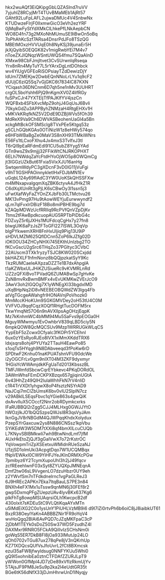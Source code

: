 hkx2wuAQf3EiQKipgGbLQZASlnd7ruVV
7yjuhlZ8RCyjMrT4TUvBMaMEb1AjRt57
GAht92LuFpLAFL2ujwaDMUc4V4SnbwNx
KTUDwzeFIrjF0IIxmwGicO3eVh2ezYRF
0jMqBwFyStYdXMkClLhkePfLNkAepbCN
WO8D4fn73g2MXoNhMUmuSE9iBwOn5oBq
7oPhAhKcSzf7ARsa4DnsrPdJFo8TSzQG
MBEtMOxzHVVUqE0h8NyKSj39junaEr5H
jkXjQyibSOEQGK82v1migRwbYEi7M4v7
nToeZXJIQNqzWSntUWQS4fmu7SQaAInD
XMxw98CbFJmjItvet3CvSUrwnlqRseqa
Yrx8nRn4MyTuY7L5rYArxDgLntDOhbck
wv4YiUgVGFEoRiSOPsiayTZdDewizDjY
ldUm7ZMEKjw2DwbEQnNNoLrLYu1q9cF2
dUUjC6ziQ5Sq7vGjGKC6t7834lC87KXN
YCiqash36DNCnm6D7qh5ne1nMv3UUHRT
crgOL5boYshh6PjQ9nKgmXV0Z4lifRGy
fuSPxCJr47YXTEljTfPAJKlfYV4jszCn
WQFBxb4SFbXvcMpZ9ohjJ4GqUsJ6Bvli
70kykGdZu3APPByhZNMzaH4RtgEHXv1H
vMKVkKRqfkNZ5V2DdE9DZBjWVs5fOh39
MdReX9Va9Ch6DWVASBeohenUaGl4a5Bn
xckgMtBckOFSMScIg8TVxPEe5Ktgq53z
g5CLhGQbKGAs0OTiNizW1z8eHWy574qo
e6HFbWBaBgZe0MaV3S8nXH93TMkiWNrs
E56Fs1tLCxoFXhu4Jx4mxS3TvIfxJ3tl
T6rQI9pEaRFdmEdl91CU5ubZ8Yyg5YAd
GTn9wsZ9x9mjjj32FFikWtCNJRKOPHXT
6ELh7NWdqZaYcFtdHYoOjWO5p8OWQmCg
jt3IGGzUZkBut61Fxia5VixXJU16anHg
SwtqemWdyPC3gXDcnF3vD0lG11jVuFgi
v9hT1lGSHPAOinnykIetIHxFDJbMN1Ev
uGqbL124y69fIAdC3YW0UoKSkQHSSFXw
m4MNxapvalgqmXqZBK6ctyvA4JfHkZ1R
C6dXqXUnRt3gPjLK6sCBwOy3l1ssn5j3
uFwtXafWyFaZYOnZXJbFb30LTMctvu26
MK13vPmg97Hu9tAowWEYjuEurwwyndf2
qLm7qIFvxlrDBizF18Bo8miPBHE9bg7d
kZAQpMDWzUcfRRIlq9RcPVfQnVZpDjKv
Ttms2tFAwBpdkcuopAUG5RPTbPiDbG4c
FDZuyZ5r6jJXHs1MUFdcqCgHx7y27fn8
blwgUlK6aPzJsZFToGFl227lSWL3OqVp
blgPYkwemXRH8FnHxUIjiq9Pig13U9iP
sHDVLMZM625QflDCnn5ZoP6IkJZfg02D
iOK0OU34ZHCyNHXi745EKthUnIzbg2TO
fKCvGscU2gSrc6THqZo37PGltyc3CVbC
22AUscm3TXk1ryzyTSJC8KW020SCxjdd
bkHAZXLF1hfmNonz8bQQjpzkatSyY9Kc
TkzRUMCaeleAXpzaDZZTe1B7dxAhpglA
t1aKZWbxULJHiKZUSiueRc9vKVMRLnRd
UZ2zQFXiBvoTPVadQ6ZUMABwSp7gHvKe
ZsN8mvRxBwmBMFx4vEvUKMKwZVErJcO9
3AwV3oh2lGQOg7X1yWNEgXI33bgdxIMD
uXqBHpNq2iD8vNEEBEOBQWdZW3Igq4Fb
atVgTGcgeAWahgfrIHONAVnjPoVhozk0
MmMccKHoKUm9SGKGMVDey2oH53tU4C0M
VVFVOJ9qqfCqzXOQf1RHgtTucDOFM5rx
TkwYmqNt57O6n9nAVXlIpsAgOHzjEqpK
Mz7kKnhmWC4bMM94Mu5SaFvs9pEOGa0H
MguyWMwmyu1EvOwhbrV839qLBD5ciy5N
6mpkQOW8QcMQCSUv9Mzp1WRRUGkWLqCS
YypEbF5zZcwx0Cfyalc3fKOPr5YCEhnl
6ux0zYEsRyoRJEo8lVX1xiMmXKddTRX6
ldxjsqrs8ohj4PYUYa2TTauH4EawPo85
s1oqTs5HYqgh9N8DAbveeqd3fPoKw6rD
SPDtwF2Knhu01naKPUATshnVFU90dcWe
i2yOGCFrLv0gm9nIXT04M3ZKF9dyxmyr
1HGisYcWWAmjdkKFgUaTd2013KbsszBL
TMFJWmfdSbcwCqrEYbkevc4PKqDORdOL
3AWmWhsFEmDCKPXBzqx657gjiqinUGtA
6v43HhZz49QIH2lulaWhhFkN7rV4nIiD
c1R4TrVXDt1yhgwX8oP4fsztzNSYrAD9
NaJCqi7mClZbUmsK6bv0vlU2SIpIN7cz
v29ABkILSEqsFbvc1qYGie863s4gwQiK
dxAvvlluX5COccf2Nnr2obRDymkcxrks
IFaRUBBQI2rZgg5CJJ4MLHxg0GWJJYtO
hWOzjIkJO1bQQSzpsQWJsI8R3qsVyJAm
lknGgJV8rNBGdM4QJWPqqKhdxXolydux
PzepSYrGaxcuw2ys8N886CNSsz1kpVbu
SYiKEdW3W5DM7tXXi8qf4bmXlLcuCUQb
L7KNyvSBlBMkwli7wh9BtwNndLmf7jfM
AUxHkEtoZjQJf3gGalVwX7o72rKstrOC
YqVowpmTriZpXSEetxuWMidnRUeSzaNJ
U1zjSD1olmUki3AcpgtDqo7W1UCQMBqx
fNpVEWAxI0CW9YiHFJYeJKlnDRMXcPGw
7pmibyz6Y2TcymXupoUhI3h2jJ49fqcv
zcfREeehlwnF03xSyt8ZYUQXpJMNEqnA
Dmf2tw06sL9VvgenLO7dzuHbzr0UY9eh
z2YWvfSm7nTFdkdnelrnc1vgPaGLReJ3
6J9HREc2APKn7Eka7ItqBauLS7PE3n84
BNXh4eFX1Mx1uTssw9qnMN6j30FEf8r2
gwp5DxmqPFgZUepzUAv4IyvBKx637Kg6
plkFhTg8owpMSUAqrsiOLh1KwcpcB2df
430olxit7sKDEuStC9VLQtiKqaAYxMTn
u5IMdEiXG2C0o1ysUnY1PiUHLVzMB9i6
d9I7iZi0rtvPh6b6oiC8jJ8iaibkUT61
BxzR38OeylYaKn4ABBBZNir1FR9oYqV4
wvHoQgq2BlAi6AvPQD7cJZqMKFpaC3cP
2jDbM1TEYk0sDoZ50Sw37WD5FzudhZ4I
DAXMxr9RNRO5FCkA9QiIlvIzSCHsNm0i
goWqS5ER7DkB8Fl8jOa933lMutJp24LO
qOh0702vTGu87ux278qPe8jV3nQKrhUp
KZ71XDQcsQUfVsJfoUvrL2fCt8BXmcsk
ezul35aFW8jfwyldsug0NNFYKUu5Whi0
gQ9I5xohnibEa0ztnCTFDAfZZURJLpT9
yWWon0GfMpl4JD7zDe89xVfIzRkmUjYv
5TAjsJF9PM8JeSu9p2ka2I4eUdtGR35t
BGe6tK56dNfX33jDJmHhrwUnD1lNyqjy
